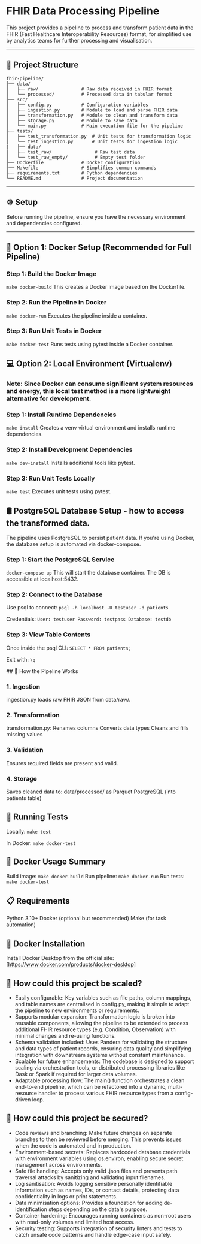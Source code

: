 # FHIR Data Processing Pipeline

This project provides a pipeline to process and transform patient data in the FHIR (Fast Healthcare Interoperability Resources) format, for simplified use by analytics teams for further processing and visualisation.

---

## 📁 Project Structure

```
fhir-pipeline/
├── data/
│   ├── raw/                # Raw data received in FHIR format
│   └── processed/          # Processed data in tabular format
├── src/
│   ├── config.py           # Configuration variables
│   ├── ingestion.py        # Module to load and parse FHIR data
│   ├── transformation.py   # Module to clean and transform data
│   ├── storage.py          # Module to save data
│   └── main.py             # Main execution file for the pipeline
├── tests/
│   ├── test_transformation.py  # Unit tests for transformation logic
│   └── test_ingestion.py       # Unit tests for ingestion logic
|   ├── data/
│   ├── test_raw/                # Raw test data 
│   └── test_raw_empty/          # Empty test folder
├── Dockerfile              # Docker configuration
├── Makefile                # Simplifies common commands
├── requirements.txt        # Python dependencies
└── README.md               # Project documentation
```
---

## ⚙️ Setup

Before running the pipeline, ensure you have the necessary environment and dependencies configured.

---

## 🐳 Option 1: Docker Setup (Recommended for Full Pipeline)

### Step 1: Build the Docker Image  

`make docker-build`
This creates a Docker image based on the Dockerfile.

### Step 2: Run the Pipeline in Docker
`make docker-run`
Executes the pipeline inside a container. 

### Step 3: Run Unit Tests in Docker
`make docker-test`
Runs tests using pytest inside a Docker container.

## 💻 Option 2: Local Environment (Virtualenv)
### Note: Since Docker can consume significant system resources and energy, this local test method is a more lightweight alternative for development.

### Step 1: Install Runtime Dependencies
`make install`
Creates a venv virtual environment and installs runtime dependencies.

### Step 2: Install Development Dependencies
`make dev-install`
Installs additional tools like pytest.

### Step 3: Run Unit Tests Locally
`make test`
Executes unit tests using pytest.

## 🛢 PostgreSQL Database Setup - how to access the transformed data.

The pipeline uses PostgreSQL to persist patient data. If you're using Docker, the database setup is automated via docker-compose.

### Step 1: Start the PostgreSQL Service

`docker-compose up`
This will start the database container. The DB is accessible at localhost:5432.

### Step 2: Connect to the Database

Use psql to connect:
`psql -h localhost -U testuser -d patients`

Credentials:
`User: testuser
Password: testpass
Database: testdb`

### Step 3: View Table Contents

Once inside the psql CLI:
`SELECT * FROM patients;`

Exit with:
`\q`

## 🔄 How the Pipeline Works

### 1. Ingestion
ingestion.py loads raw FHIR JSON from data/raw/.

### 2. Transformation
transformation.py:
   Renames columns
   Converts data types
   Cleans and fills missing values

### 3. Validation
Ensures required fields are present and valid.

### 4. Storage
Saves cleaned data to:
   data/processed/ as Parquet
   PostgreSQL (into patients table)

## 🧪 Running Tests

Locally: `make test`

In Docker: `make docker-test`

## 🐳 Docker Usage Summary

Build image: `make docker-build`
Run pipeline: `make docker-run`
Run tests: `make docker-test`

## 📋 Requirements

   Python 3.10+
   Docker (optional but recommended)
   Make (for task automation)

## 🧰 Docker Installation

Install Docker Desktop from the official site: [https://www.docker.com/products/docker-desktop]

## 🔧 How could this project be scaled?

- Easily configurable: Key variables such as file paths, column mappings, and table names are centralised in config.py, making it simple to adapt the pipeline to new environments or requirements.
- Supports modular expansion: Transformation logic is broken into reusable components, allowing the pipeline to be extended to process additional FHIR resource types (e.g. Condition, Observation) with minimal changes and re-using functions.
- Schema validation included: Uses Pandera for validating the structure and data types of patient records, ensuring data quality and simplifying integration with downstream systems without constant maintenance.
- Scalable for future enhancements: The codebase is designed to support scaling via orchestration tools, or distributed processing libraries like Dask or Spark if required for larger data volumes.
- Adaptable processing flow: The main() function orchestrates a clean end-to-end pipeline, which can be refactored into a dynamic, multi-resource handler to process various FHIR resource types from a config-driven loop.

## 🔧 How could this project be secured?

- Code reviews and branching: Make future changes on separate branches to then be reviewed before merging. This prevents issues when the code is automated and in production.
- Environment-based secrets: Replaces hardcoded database credentials with environment variables using os.environ, enabling secure secret management across environments.
- Safe file handling: Accepts only valid .json files and prevents path traversal attacks by sanitizing and validating input filenames.
- Log sanitisation: Avoids logging sensitive personally identifiable information such as names, IDs, or contact details, protecting data confidentiality in logs or print statements.
- Data minimisation options: Provides a foundation for adding de-identification steps depending on the data's purpose. 
- Container hardening: Encourages running containers as non-root users with read-only volumes and limited host access.
- Security testing: Supports integration of security linters and tests to catch unsafe code patterns and handle edge-case input safely.